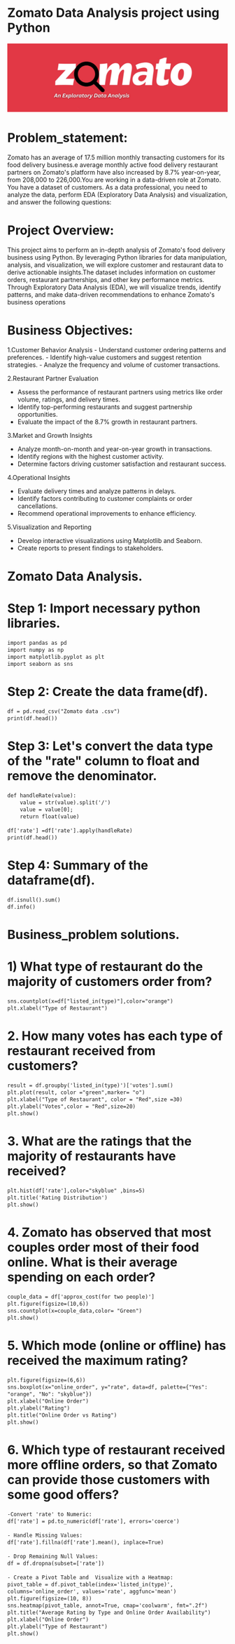 # Zomato Data Analysis project using Python
![Zomato](https://github.com/Mahadevkempe/Python_projects/blob/main/Zomato_logo.png)

# Problem_statement:
Zomato has an average of 17.5 million monthly transacting customers for its food delivery business.e average monthly active food delivery restaurant partners on Zomato's platform have also increased by 8.7% year-on-year, from 208,000 to 226,000​.You are working in a data-driven role at Zomato. You have a dataset of customers. As a data professional, you need to analyze the data, perform EDA (Exploratory Data Analysis) and visualization, and answer the following questions:

# Project Overview: 
This project aims to perform an in-depth analysis of Zomato's food delivery business using Python. By leveraging Python libraries for data manipulation, analysis, and visualization, we will explore customer and restaurant data to derive actionable insights.The dataset includes information on customer orders, restaurant partnerships, and other key performance metrics. Through Exploratory Data Analysis (EDA), we will visualize trends, identify patterns, and make data-driven recommendations to enhance Zomato's business operations 

# Business Objectives:
1.Customer Behavior Analysis
    - Understand customer ordering patterns and preferences.
    - Identify high-value customers and suggest retention strategies.
    - Analyze the frequency and volume of customer transactions.

2.Restaurant Partner Evaluation
  - Assess the performance of restaurant partners using metrics like order volume, ratings, and delivery times.
  - Identify top-performing restaurants and suggest partnership opportunities.
  - Evaluate the impact of the 8.7% growth in restaurant partners.

3.Market and Growth Insights
  - Analyze month-on-month and year-on-year growth in transactions.
  - Identify regions with the highest customer activity.
  - Determine factors driving customer satisfaction and restaurant success.

4.Operational Insights
  - Evaluate delivery times and analyze patterns in delays.
  - Identify factors contributing to customer complaints or order cancellations.
  - Recommend operational improvements to enhance efficiency.

5.Visualization and Reporting
  - Develop interactive visualizations using Matplotlib and Seaborn.
  - Create reports to present findings to stakeholders.

# Zomato Data Analysis.

# Step 1: Import necessary python libraries.
    import pandas as pd
    import numpy as np 
    import matplotlib.pyplot as plt
    import seaborn as sns

# Step 2: Create the data frame(df).
    df = pd.read_csv("Zomato data .csv")
    print(df.head())

# Step 3: Let's convert the data type of the "rate" column to float and remove the denominator. 
    def handleRate(value):
        value = str(value).split('/')
        value = value[0];
        return float(value)

    df['rate'] =df['rate'].apply(handleRate)
    print(df.head())
    
# Step 4: Summary of the dataframe(df).
    df.isnull().sum()
    df.info() 

# Business_problem solutions.
# 1) What type of restaurant do the majority of customers order from?
    sns.countplot(x=df["listed_in(type)"],color="orange")
    plt.xlabel("Type of Restaurant") 

# 2. How many votes has each type of restaurant received from customers? 
    result = df.groupby('listed_in(type)')['votes'].sum()
    plt.plot(result, color ="green",marker= "o")
    plt.xlabel("Type of Restaurant", color = "Red",size =30) 
    plt.ylabel("Votes",color = "Red",size=20)
    plt.show()

# 3. What are the ratings that the majority of restaurants have received? 
    plt.hist(df['rate'],color="skyblue" ,bins=5)
    plt.title('Rating Distribution')
    plt.show() 

# 4. Zomato has observed that most couples order most of their food online. What is their average spending on each order?
    couple_data = df['approx_cost(for two people)']
    plt.figure(figsize=(10,6))
    sns.countplot(x=couple_data,color= "Green") 
    plt.show() 

# 5. Which mode (online or offline) has received the maximum rating? 
    plt.figure(figsize=(6,6))
    sns.boxplot(x="online_order", y="rate", data=df, palette={"Yes": "orange", "No": "skyblue"})
    plt.xlabel("Online Order")
    plt.ylabel("Rating")
    plt.title("Online Order vs Rating")
    plt.show() 

# 6. Which type of restaurant received more offline orders, so that Zomato can provide those customers with some good offers? 
    -Convert 'rate' to Numeric:
    df['rate'] = pd.to_numeric(df['rate'], errors='coerce')

    - Handle Missing Values:
    df['rate'].fillna(df['rate'].mean(), inplace=True)

    - Drop Remaining Null Values:
    df = df.dropna(subset=['rate']) 

    - Create a Pivot Table and  Visualize with a Heatmap:
    pivot_table = df.pivot_table(index='listed_in(type)', columns='online_order', values='rate', aggfunc='mean')
    plt.figure(figsize=(10, 8))
    sns.heatmap(pivot_table, annot=True, cmap='coolwarm', fmt=".2f")
    plt.title("Average Rating by Type and Online Order Availability")
    plt.xlabel("Online Order")
    plt.ylabel("Type of Restaurant")
    plt.show()
    

 

